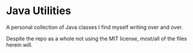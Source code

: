 # Java Utilities

A personal collection of Java classes I find myself writing over and over.

Despite the repo as a whole not using the MIT license, most/all of the files herein will.
